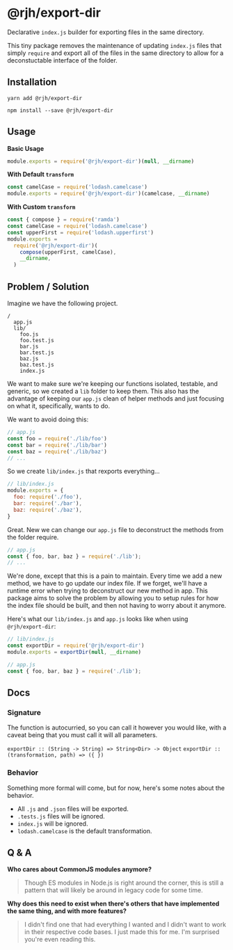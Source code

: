 # @rjh/export-dir

Declarative `index.js` builder for exporting files in the same directory.

This tiny package removes the maintenance of updating `index.js` files that simply `require` and export all of the files in the same directory to allow for a deconstuctable interface of the folder.



## Installation

```
yarn add @rjh/export-dir
```
```
npm install --save @rjh/export-dir
```



## Usage

**Basic Usage**

```js
module.exports = require('@rjh/export-dir')(null, __dirname)
```

**With Default `transform`**

```js
const camelCase = require('lodash.camelcase')
module.exports = require('@rjh/export-dir')(camelcase, __dirname)
```

**With Custom `transform`**

```js
const { compose } = require('ramda')
const camelCase = require('lodash.camelcase')
const upperFirst = require('lodash.upperfirst')
module.exports =
  require('@rjh/export-dir')(
    compose(upperFirst, camelCase),
    __dirname,
  )
```



## Problem / Solution

Imagine we have the following project.

```
/
  app.js
  lib/
    foo.js
    foo.test.js
    bar.js
    bar.test.js
    baz.js
    baz.test.js
    index.js
```

We want to make sure we're keeping our functions isolated, testable, and generic, so we created a `lib` folder to keep them. This also has the advantage of keeping our `app.js` clean of helper methods and just focusing on what it, specifically, wants to do.

We want to avoid doing this:

```js
// app.js
const foo = require('./lib/foo')
const bar = require('./lib/bar')
const baz = require('./lib/baz')
// ...
```

So we create `lib/index.js` that rexports everything...

```js
// lib/index.js
module.exports = {
  foo: require('./foo'),
  bar: require('./bar'),
  baz: require('./baz'),
}
```

Great. New we can change our `app.js` file to deconstruct the methods from the folder require.

```js
// app.js
const { foo, bar, baz } = require('./lib');
// ...
```

We're done, except that this is a pain to maintain. Every time we add a new method, we have to go update our index file. If we forget, we'll have a runtime error when trying to deconstruct our new method in app. This package aims to solve the problem by allowing you to setup rules for how the index file should be built, and then not having to worry about it anymore.

Here's what our `lib/index.js` and `app.js` looks like when using `@rjh/export-dir`:

```js
// lib/index.js
const exportDir = require('@rjh/export-dir')
module.exports = exportDir(null, __dirname)

// app.js
const { foo, bar, baz } = require('./lib');
```



## Docs

### Signature

The function is autocurried, so you can call it however you would like, with a caveat being that you must call it will all parameters.

`exportDir :: (String -> String) => String<Dir> -> Object`
`exportDir :: (transformation, path) => ({ })`

### Behavior

Something more formal will come, but for now, here's some notes about the behavior.

- All `.js` and `.json` files will be exported.
- `.tests.js` files will be ignored.
- `index.js` will be ignored.
- `lodash.camelcase` is the default transformation.



## Q & A

**Who cares about CommonJS modules anymore?**
> Though ES modules in Node.js is right around the corner, this is still a pattern that will likely be around in legacy code for some time.

**Why does this need to exist when there's others that have implemented the same thing, and with more features?**
> I didn't find one that had everything I wanted and I didn't want to work in their respective code bases. I just made this for me. I'm surprised you're even reading this.
